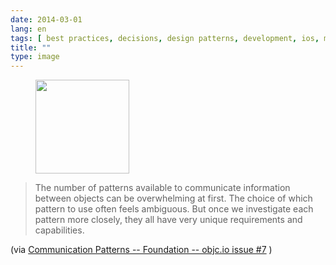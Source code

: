```yaml
---
date: 2014-03-01
lang: en
tags: [ best practices, decisions, design patterns, development, ios, mobile, objc, pros vs cons, tutorial ]
title: ""
type: image
---
```


<figure>
<a
href="https://hugo.ferreira.cc/the-number-of-patterns-available-to-communicate/attachment/175/"
rel="attachment"><img
src="https://hugo.ferreira.cc/wp-content/uploads/2014/03/tumblr_n1rt9bZOC01qz82meo1_1280-150x150.png"
width="150" height="150" /></a></figure>

>
> The number of patterns available to communicate information between
> objects can be overwhelming at first. The choice of which pattern to
> use often feels ambiguous. But once we investigate each pattern more
> closely, they all have very unique requirements and capabilities.

(via [Communication Patterns -- Foundation -- objc.io issue
#7](http://www.objc.io/issue-7/communication-patterns.html) )

